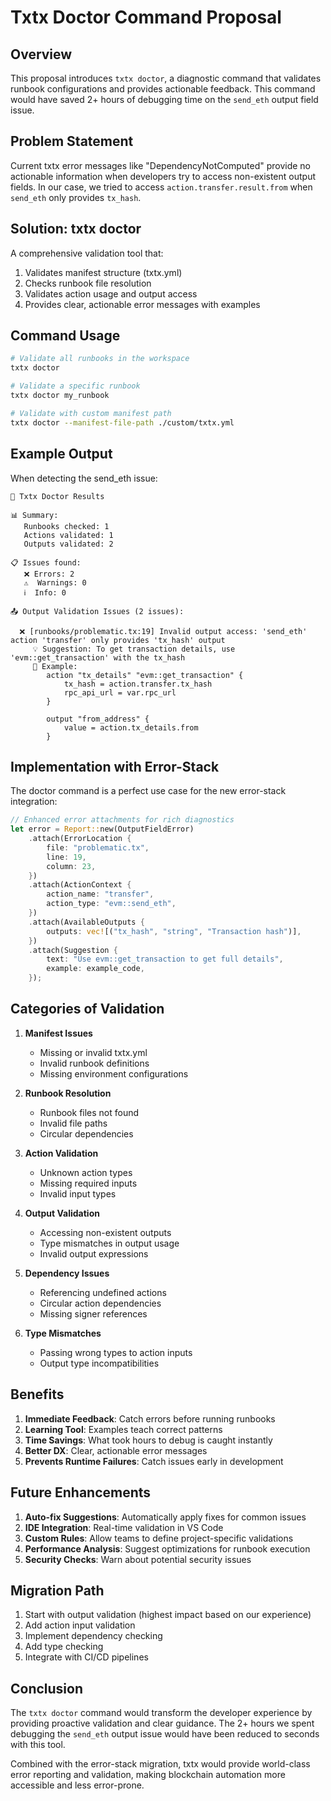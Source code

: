# Txtx Doctor Command Proposal

## Overview

This proposal introduces `txtx doctor`, a diagnostic command that validates runbook configurations and provides actionable feedback. This command would have saved 2+ hours of debugging time on the `send_eth` output field issue.

## Problem Statement

Current txtx error messages like "DependencyNotComputed" provide no actionable information when developers try to access non-existent output fields. In our case, we tried to access `action.transfer.result.from` when `send_eth` only provides `tx_hash`.

## Solution: txtx doctor

A comprehensive validation tool that:
1. Validates manifest structure (txtx.yml)
2. Checks runbook file resolution
3. Validates action usage and output access
4. Provides clear, actionable error messages with examples

## Command Usage

```bash
# Validate all runbooks in the workspace
txtx doctor

# Validate a specific runbook
txtx doctor my_runbook

# Validate with custom manifest path
txtx doctor --manifest-file-path ./custom/txtx.yml
```

## Example Output

When detecting the send_eth issue:

```
🏥 Txtx Doctor Results

📊 Summary:
   Runbooks checked: 1
   Actions validated: 1
   Outputs validated: 2

📋 Issues found:
   ❌ Errors: 2
   ⚠️  Warnings: 0
   ℹ️  Info: 0

📤 Output Validation Issues (2 issues):

  ❌ [runbooks/problematic.tx:19] Invalid output access: 'send_eth' action 'transfer' only provides 'tx_hash' output
     💡 Suggestion: To get transaction details, use 'evm::get_transaction' with the tx_hash
     📝 Example:
        action "tx_details" "evm::get_transaction" {
            tx_hash = action.transfer.tx_hash
            rpc_api_url = var.rpc_url
        }

        output "from_address" {
            value = action.tx_details.from
        }
```

## Implementation with Error-Stack

The doctor command is a perfect use case for the new error-stack integration:

```rust
// Enhanced error attachments for rich diagnostics
let error = Report::new(OutputFieldError)
    .attach(ErrorLocation {
        file: "problematic.tx",
        line: 19,
        column: 23,
    })
    .attach(ActionContext {
        action_name: "transfer",
        action_type: "evm::send_eth",
    })
    .attach(AvailableOutputs {
        outputs: vec![("tx_hash", "string", "Transaction hash")],
    })
    .attach(Suggestion {
        text: "Use evm::get_transaction to get full details",
        example: example_code,
    });
```

## Categories of Validation

1. **Manifest Issues**
   - Missing or invalid txtx.yml
   - Invalid runbook definitions
   - Missing environment configurations

2. **Runbook Resolution**
   - Runbook files not found
   - Invalid file paths
   - Circular dependencies

3. **Action Validation**
   - Unknown action types
   - Missing required inputs
   - Invalid input types

4. **Output Validation**
   - Accessing non-existent outputs
   - Type mismatches in output usage
   - Invalid output expressions

5. **Dependency Issues**
   - Referencing undefined actions
   - Circular action dependencies
   - Missing signer references

6. **Type Mismatches**
   - Passing wrong types to action inputs
   - Output type incompatibilities

## Benefits

1. **Immediate Feedback**: Catch errors before running runbooks
2. **Learning Tool**: Examples teach correct patterns
3. **Time Savings**: What took hours to debug is caught instantly
4. **Better DX**: Clear, actionable error messages
5. **Prevents Runtime Failures**: Catch issues early in development

## Future Enhancements

1. **Auto-fix Suggestions**: Automatically apply fixes for common issues
2. **IDE Integration**: Real-time validation in VS Code
3. **Custom Rules**: Allow teams to define project-specific validations
4. **Performance Analysis**: Suggest optimizations for runbook execution
5. **Security Checks**: Warn about potential security issues

## Migration Path

1. Start with output validation (highest impact based on our experience)
2. Add action input validation
3. Implement dependency checking
4. Add type checking
5. Integrate with CI/CD pipelines

## Conclusion

The `txtx doctor` command would transform the developer experience by providing proactive validation and clear guidance. The 2+ hours we spent debugging the `send_eth` output issue would have been reduced to seconds with this tool.

Combined with the error-stack migration, txtx would provide world-class error reporting and validation, making blockchain automation more accessible and less error-prone.